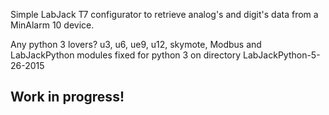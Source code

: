 Simple LabJack T7 configurator to retrieve analog's and digit's data from a MinAlarm 10 device.

Any python 3 lovers? u3, u6, ue9, u12, skymote, Modbus and LabJackPython modules fixed for python 3 on directory LabJackPython-5-26-2015

Work in progress!
-----------------
